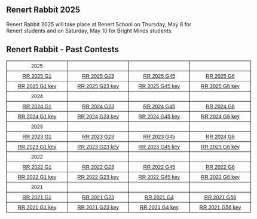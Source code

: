 
  <h2> Renert Rabbit 2025 </h2>

Renert Rabbit 2025 will take place at Renert School on Thursday, May 8 for Renert students and on Saturday, May 10 for Bright Minds students.

<!--
To Access your answers in the bubble sheet from Renert Rabbit 2025
* Go to the student portal: <a href="http://www.zipgrade.com/student/" target="_blank" rel="noopener noreferrer">http://www.ZipGrade.com/student/</a>. Select the LEFT side (Login to Student Portal)
* ZipGrade Student ID is a 5 digits number
* Bright Minds student, this is your ID that you find at the portal (starting with 5)
* Renert School student, this is your cafe number (starting with 3) <br>
* Student Access Code: unique just for the Renert Rabbit results
* <b>Bright Minds Access Code <a href="https://renertmath.github.io/RR2025_Access_code_BM.pdf" target="_blank" rel="noopener noreferrer" style="font-weight:bold;color:#FE0000">HERE</a></b>.
* <b>Renert School Access Code <a href="https://renertmath.github.io/RR2025_Access_code_RS.pdf" target="_blank" rel="noopener noreferrer" style="font-weight:bold;color:#FE0000">HERE</a></b>.
<img src="https://renertmath.github.io/Student%20POrtal%201.png" width="80%" height="80%">

* Do not share your credentials with other students.
* Click on the link at the Student Portal. 

<img src="https://renertmath.github.io/Student POrtal 2.png" width="100%" height="100%">
<br>
<br>
-->

<h2> Renert Rabbit - Past Contests </h2>

<style type="text/css">
.tg  {border-collapse:collapse;border-spacing:0;}
.tg td{border-color:black;border-style:solid;border-width:1px;font-family:Arial, sans-serif;font-size:14px;
  overflow:hidden;padding:5px 5px;word-break:normal;}
.tg th{border-color:black;border-style:solid;border-width:1px;font-family:Arial, sans-serif;font-size:14px;
  font-weight:normal;overflow:hidden;padding:5px 5px;word-break:normal;}
.tg .tg-si6s{background-color:#ffffff;border-color:#656565;color:#606C71;font-weight:bold;text-align:center;vertical-align:top}
.tg .tg-nx2e{background-color:#FFF;border-color:inherit;color:#606C71;text-align:center;vertical-align:top}
.tg .tg-2go3{background-color:#FFF;color:#606C71;text-align:center;vertical-align:top}
.tg .tg-baqh{text-align:center;vertical-align:top}
.tg .tg-c3ow{border-color:inherit;text-align:center;vertical-align:top}
.tg .tg-kioz{background-color:#ffffff;border-color:#656565;color:#606C71;text-align:center;vertical-align:top}
.tg .tg-m6gg{background-color:#FFF;border-color:#656565;color:#606C71;font-weight:bold;text-align:center;vertical-align:top}
</style>
<table class="tg" style="undefined;table-layout: fixed; width: 655px">
<colgroup>
<col style="width: 183.333333px">
<col style="width: 183.333333px">
<col style="width: 183.333333px">
<col style="width: 183.333333px">
</colgroup>

   <tr>
    <th class="tg-baqh">2025</th>
    <th class="tg-baqh"></th>
    <th class="tg-baqh"></th>
    <th class="tg-baqh"></th>
  </tr>

<tbody>
  <tr>
    <td class="tg-baqh"><a href="https://renertmath.github.io/renertrabbit/2024RenertRabbitG1.pdf" target="_blank" rel="noopener noreferrer">RR 2025 G1</a></td>
    <td class="tg-baqh"><a href="https://renertmath.github.io/renertrabbit/2024RenertRabbitG23.pdf" target="_blank" rel="noopener noreferrer">RR 2025 G23</a></td>
    <td class="tg-baqh"><a href="https://renertmath.github.io/renertrabbit/2024RenertRabbitG45.pdf" target="_blank" rel="noopener noreferrer">RR 2025 G45</a></td>
    <td class="tg-baqh"><a href="https://renertmath.github.io/renertrabbit/2024RenertRabbitG6.pdf" target="_blank" rel="noopener noreferrer">RR 2025 G6</a></td>
  </tr>
  <tr>
    <td class="tg-baqh"><a href="https://renertmath.github.io/renertrabbit/2025RenertRabbitG1sol.pdf" target="_blank" rel="noopener noreferrer">RR 2025 G1 key</a></td>
    <td class="tg-baqh"><a href="https://renertmath.github.io/renertrabbit/2025RenertRabbitG23sol.pdf" target="_blank" rel="noopener noreferrer">RR 2025 G23 key</a></td>
    <td class="tg-baqh"><a href="https://renertmath.github.io/renertrabbit/2025RenertRabbitG45sol.pdf" target="_blank" rel="noopener noreferrer">RR 2025 G45 key</a></td>
    <td class="tg-baqh"><a href="https://renertmath.github.io/renertrabbit/2025RenertRabbitG6sol.pdf" target="_blank" rel="noopener noreferrer">RR 2025 G6 key</a></td>
  </tr>
  <tr>
    <th class="tg-baqh">2024</th>
    <th class="tg-baqh"></th>
    <th class="tg-baqh"></th>
    <th class="tg-baqh"></th>
  </tr>
</thead>
<tbody>
  <tr>
    <td class="tg-baqh"><a href="https://renertmath.github.io/renertrabbit/2024RenertRabbitG1.pdf" target="_blank" rel="noopener noreferrer">RR 2024 G1</a></td>
    <td class="tg-baqh"><a href="https://renertmath.github.io/renertrabbit/2024RenertRabbitG23.pdf" target="_blank" rel="noopener noreferrer">RR 2024 G23</a></td>
    <td class="tg-baqh"><a href="https://renertmath.github.io/renertrabbit/2024RenertRabbitG45.pdf" target="_blank" rel="noopener noreferrer">RR 2024 G45</a></td>
    <td class="tg-baqh"><a href="https://renertmath.github.io/renertrabbit/2024RenertRabbitG6.pdf" target="_blank" rel="noopener noreferrer">RR 2024 G6</a></td>
  </tr>
  <tr>
    <td class="tg-baqh"><a href="https://renertmath.github.io/renertrabbit/2024RenertRabbitG1sol.pdf" target="_blank" rel="noopener noreferrer">RR 2024 G1 key</a></td>
    <td class="tg-baqh"><a href="https://renertmath.github.io/renertrabbit/2024RenertRabbitG23sol.pdf" target="_blank" rel="noopener noreferrer">RR 2024 G23 key</a></td>
    <td class="tg-baqh"><a href="https://renertmath.github.io/renertrabbit/2024RenertRabbitG45sol.pdf" target="_blank" rel="noopener noreferrer">RR 2024 G45 key</a></td>
    <td class="tg-baqh"><a href="https://renertmath.github.io/renertrabbit/2024RenertRabbitG6sol.pdf" target="_blank" rel="noopener noreferrer">RR 2024 G6 key</a></td>
  </tr>
  <tr>
   <th class="tg-baqh">2023</th>
    <td class="tg-baqh"></td>
    <td class="tg-baqh"></td>
    <td class="tg-baqh"></td>
  </tr>
  <tr>
    <td class="tg-baqh"><a href="https://renertmath.github.io/renertrabbit/2023%20Renert%20Rabbit%20Gr1.pdf" target="_blank" rel="noopener noreferrer">RR 2023 G1</a></td>
    <td class="tg-baqh"><a href="https://renertmath.github.io/renertrabbit/2023%20Renert%20Rabbit%20Gr2-3.pdf" target="_blank" rel="noopener noreferrer">RR 2023 G23</a></td>
    <td class="tg-baqh"><a href="https://renertmath.github.io/renertrabbit/2023 Renert Rabbit Gr4-5.pdf" target="_blank" rel="noopener noreferrer">RR 2023 G45</a></td>
    <td class="tg-baqh"><a href="https://renertmath.github.io/renertrabbit/2023 Renert Rabbit Gr6.pdf" target="_blank" rel="noopener noreferrer">RR 2024 G6</a></td>
  </tr>
  <tr>
    <td class="tg-baqh"><a href="https://renertmath.github.io/renertrabbit/2023%20Renert%20Rabbit%20Gr1%20SOLUTIONS.pdf" target="_blank" rel="noopener noreferrer">RR 2023 G1 key</a></td>
    <td class="tg-baqh"><a href="https://renertmath.github.io/renertrabbit/2023%20Renert%20Rabbit%20Gr2-3%20SOLUTIONS.pdf" target="_blank" rel="noopener noreferrer">RR 2023 G23 key</a></td>
    <td class="tg-baqh"><a href="https://renertmath.github.io/renertrabbit/2023%20Renert%20Rabbit%20Gr4-5%20SOLUTIONS.pdf" target="_blank" rel="noopener noreferrer">RR 2023 G45 key</a></td>
    <td class="tg-baqh"><a href="https://renertmath.github.io/renertrabbit/2023%20Renert%20Rabbit%20Gr6%20SOLUTIONS.pdf" target="_blank" rel="noopener noreferrer">RR 2023 G6 key</a></td>
  </tr>
  <tr><th class="tg-baqh">2022</th>
    <td class="tg-baqh"></td>
    <td class="tg-baqh"></td>
    <td class="tg-baqh"></td>
  </tr>
  <tr>
    <td class="tg-baqh"><a href="https://renertmath.github.io/renertrabbit/2022RenertRabbit_Gr1.pdf" target="_blank" rel="noopener noreferrer">RR 2022 G1</a></td>
    <td class="tg-baqh"><a href="https://renertmath.github.io/renertrabbit/2022RenertRabbit_Gr2-3_revised.pdf" target="_blank" rel="noopener noreferrer">RR 2022 G23</a></td>
    <td class="tg-baqh"><a href="https://renertmath.github.io/renertrabbit/2022RenertRabbit_Gr4-5.pdf" target="_blank" rel="noopener noreferrer">RR 2022 G45</a></td>
    <td class="tg-baqh"><a href="https://renertmath.github.io/renertrabbit/2022RenertRabbit_Gr6_revised.pdf" target="_blank" rel="noopener noreferrer">RR 2022 G6</a></td>
  </tr>
  <tr>
    <td class="tg-baqh"><a href="https://renertmath.github.io/renertrabbit/2022RenertRabbit_Gr1_KEY.pdf" target="_blank" rel="noopener noreferrer">RR 2022 G1 key</a></td>
    <td class="tg-baqh"><a href="https://renertmath.github.io/renertrabbit/2022RenertRabbit_Gr2-3_KEY.pdf" target="_blank" rel="noopener noreferrer">RR 2022 G23 key</a></td>
    <td class="tg-baqh"><a href="https://renertmath.github.io/renertrabbit/2022RenertRabbit_Gr4-5_KEY.pdf" target="_blank" rel="noopener noreferrer">RR 2022 G45 key</a></td>
    <td class="tg-baqh"><a href="https://renertmath.github.io/renertrabbit/2022RenertRabbit_Gr6_KEY.pdf" target="_blank" rel="noopener noreferrer">RR 2022 G6 key</a></td>
  </tr>
  <tr>
   <th class="tg-baqh">2021</th>
    <td class="tg-baqh"></td>
    <td class="tg-baqh"></td>
    <td class="tg-baqh"></td>
  </tr>
  <tr>
    <td class="tg-baqh"><a href="https://renertmath.github.io/renertrabbit/2021RenertRabbit_Gr1.pdf" target="_blank" rel="noopener noreferrer">RR 2021 G1</a></td>
    <td class="tg-baqh"><a href="https://renertmath.github.io/renertrabbit/2021RenertRabbit_Gr2-3.pdf" target="_blank" rel="noopener noreferrer">RR 2021 G23</a></td>
    <td class="tg-baqh"><a href="https://renertmath.github.io/renertrabbit/2021RenertRabbit_Gr4.pdf" target="_blank" rel="noopener noreferrer">RR 2021 G4</a></td>
    <td class="tg-baqh"><a href="https://renertmath.github.io/renertrabbit/2021RenertRabbit_Gr5-6.pdf" target="_blank" rel="noopener noreferrer">RR 2021 G56</a></td>
     </tr>
  <tr>
    <td class="tg-baqh"><a href="https://renertmath.github.io/renertrabbit/2021RenertRabbit_Gr1_KEY.pdf" target="_blank" rel="noopener noreferrer">RR 2021 G1 key</a></td>
    <td class="tg-baqh"><a href="https://renertmath.github.io/renertrabbit/2021RenertRabbit_Gr2-3%20KEY.pdf" target="_blank" rel="noopener noreferrer">RR 2021 G23 key</a></td>
    <td class="tg-baqh"><a href="https://renertmath.github.io/renertrabbit/2021RenertRabbit_Gr4_KEY.pdf" target="_blank" rel="noopener noreferrer">RR 2021 G4 key</a></td>
    <td class="tg-baqh"><a href="https://renertmath.github.io/renertrabbit/2021RenertRabbit_Gr5-6_KEY.pdf" target="_blank" rel="noopener noreferrer">RR 2021 G56 key</a></td>
  </tr>
</tbody>
</table>

